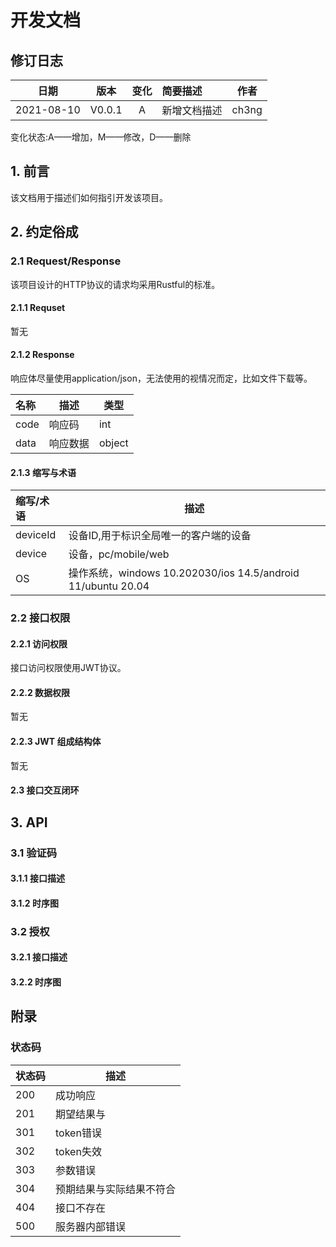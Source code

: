 # 开发文档

## 修订日志

|    日期    |  版本  | 变化 | 简要描述     | 作者  |
| :--------: | :----: | :--: | :----------- | ----- |
| 2021-08-10 | V0.0.1 |  A   | 新增文档描述 | ch3ng |

变化状态:A——增加，M——修改，D——删除

## 1. 前言
该文档用于描述们如何指引开发该项目。

## 2. 约定俗成

### 2.1 Request/Response
该项目设计的HTTP协议的请求均采用Rustful的标准。

#### 2.1.1 Requset 
暂无

#### 2.1.2 Response
响应体尽量使用application/json，无法使用的视情况而定，比如文件下载等。

| 名称 | 描述     | 类型   |
| :--- | -------- | ------ |
| code | 响应码   | int    |
| data | 响应数据 | object |

#### 2.1.3 缩写与术语
| 缩写/术语 | 描述     |
| :--- | -------- |
| deviceId | 设备ID,用于标识全局唯一的客户端的设备   |
| device | 设备，pc/mobile/web |
| OS | 操作系统，windows 10.202030/ios 14.5/android 11/ubuntu 20.04 |

### 2.2 接口权限

#### 2.2.1 访问权限
接口访问权限使用JWT协议。

#### 2.2.2 数据权限
暂无

#### 2.2.3 JWT 组成结构体
暂无

#### 2.3 接口交互闭环


## 3. API

### 3.1 验证码

#### 3.1.1 接口描述

#### 3.1.2 时序图

### 3.2 授权

#### 3.2.1 接口描述

#### 3.2.2 时序图



## 附录

### 状态码
| 状态码 | 描述     |
| :--- | -------- |
| 200 | 成功响应 |
| 201 | 期望结果与 |
| 301 | token错误 |
| 302 | token失效 |
| 303 | 参数错误 |
| 304 | 预期结果与实际结果不符合 |
| 404 | 接口不存在 |
| 500 | 服务器内部错误 |
